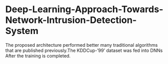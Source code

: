 # Deep-Learning-Approach-Towards-Network-Intrusion-Detection-System
The proposed architecture performed better many traditional algorithms that are published previously.The KDDCup-’99’ dataset was fed into DNNs After the training is completed.
